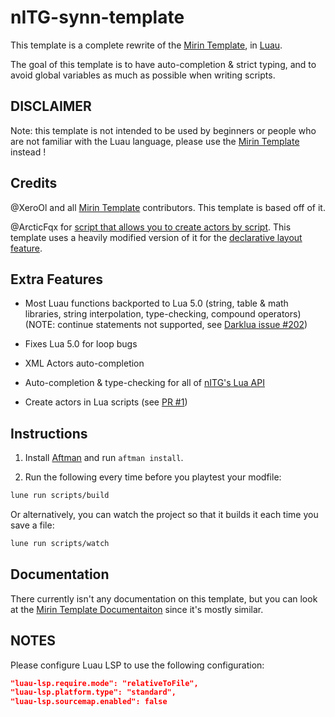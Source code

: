 # nITG-synn-template

This template is a complete rewrite of the [Mirin Template](https://github.com/XeroOl/notitg-mirin/), in [Luau](https://luau-lang.org/).

The goal of this template is to have auto-completion & strict typing, and to avoid global variables as much as possible when writing scripts.

## DISCLAIMER

Note: this template is not intended to be used by beginners or people who are not familiar with the Luau language, please use the [Mirin Template](https://github.com/XeroOl/notitg-mirin/) instead !

## Credits

@XeroOl and all [Mirin Template](https://github.com/XeroOl/notitg-mirin/) contributors. This template is based off of it.

@ArcticFqx for [script that allows you to create actors by script](https://github.com/ArcticFqx/nitg-theme/blob/master/Lua/geno.lua). This template uses a heavily modified version of it for the [declarative layout feature](https://github.com/synnwave/nITG-synn-template/pull/1).

## Extra Features

- Most Luau functions backported to Lua 5.0 (string, table & math libraries, string interpolation, type-checking, compound operators)
(NOTE: continue statements not supported, see [Darklua issue #202](https://github.com/seaofvoices/darklua/issues/202))

- Fixes Lua 5.0 for loop bugs

- XML Actors auto-completion

- Auto-completion & type-checking for all of [nITG's Lua API](https://craftedcart.gitlab.io/notitg_docs/lua_api/index.html)

- Create actors in Lua scripts (see [PR #1](https://github.com/synnwave/nITG-synn-template/pull/1))

## Instructions

1. Install [Aftman](https://github.com/lpghatguy/aftman) and run `aftman install`.

2. Run the following every time before you playtest your modfile:

```bash
lune run scripts/build
```

Or alternatively, you can watch the project so that it builds it each time you save a file:

```bash
lune run scripts/watch
```

## Documentation

There currently isn't any documentation on this template, but you can look at the [Mirin Template Documentaiton](https://xerool.github.io/notitg-mirin) since it's mostly similar.

## NOTES

Please configure Luau LSP to use the following configuration:

```json
"luau-lsp.require.mode": "relativeToFile",
"luau-lsp.platform.type": "standard",
"luau-lsp.sourcemap.enabled": false
```
